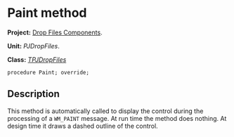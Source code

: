 <a href='Hidden comment: 
$Rev$
$Date$
'></a>

# Paint method #

**Project:** [Drop Files Components](DropFilesComponents.md).

**Unit:** _PJDropFiles_.

**Class:** _[TPJDropFiles](TPJDropFiles.md)_

```
procedure Paint; override;
```

## Description ##

This method is automatically called to display the control during the processing of a `WM_PAINT` message. At run time the method does nothing. At design time it draws a dashed outline of the control.